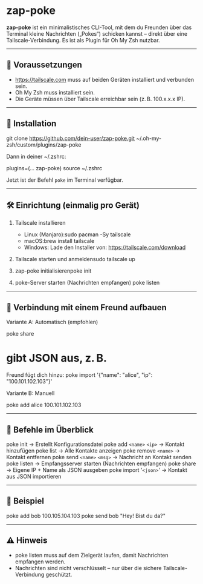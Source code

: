 
# zap-poke

**zap-poke** ist ein minimalistisches CLI-Tool, mit dem du Freunden über das Terminal kleine Nachrichten („Pokes“) schicken kannst – direkt über eine Tailscale-Verbindung. Es ist als Plugin für Oh My Zsh nutzbar.

---

## 🔧 Voraussetzungen

- https://tailscale.com muss auf beiden Geräten installiert und verbunden sein.
- Oh My Zsh muss installiert sein.
- Die Geräte müssen über Tailscale erreichbar sein (z. B. 100.x.x.x IP).

---

## 🚀 Installation

git clone https://github.com/dein-user/zap-poke.git ~/.oh-my-zsh/custom/plugins/zap-poke

Dann in deiner ~/.zshrc:

plugins=(... zap-poke)
source ~/.zshrc

Jetzt ist der Befehl `poke` im Terminal verfügbar.

---

## 🛠️ Einrichtung (einmalig pro Gerät)

1. Tailscale installieren

   - Linux (Manjaro):sudo pacman -Sy tailscale
   - macOS:brew install tailscale
   - Windows:
     Lade den Installer von: https://tailscale.com/download
2. Tailscale starten und anmeldensudo tailscale up
3. zap-poke initialisierenpoke init
4. poke-Server starten (Nachrichten empfangen)
   poke listen

---

## 🤝 Verbindung mit einem Freund aufbauen

Variante A: Automatisch (empfohlen)

poke share

# gibt JSON aus, z. B.

Freund fügt dich hinzu:
poke import '{"name": "alice", "ip": "100.101.102.103"}'

Variante B: Manuell

poke add alice 100.101.102.103

---

## 💬 Befehle im Überblick

poke init                 -> Erstellt Konfigurationsdatei
poke add `<name>` `<ip>`     -> Kontakt hinzufügen
poke list                -> Alle Kontakte anzeigen
poke remove `<name>`       -> Kontakt entfernen
poke send `<name>` `<msg>`   -> Nachricht an Kontakt senden
poke listen              -> Empfangsserver starten (Nachrichten empfangen)
poke share               -> Eigene IP + Name als JSON ausgeben
poke import '`<json>`'     -> Kontakt aus JSON importieren

---

## 📌 Beispiel

poke add bob 100.105.104.103
poke send bob "Hey! Bist du da?"

---

## ⚠️ Hinweis

- poke listen muss auf dem Zielgerät laufen, damit Nachrichten empfangen werden.
- Nachrichten sind nicht verschlüsselt – nur über die sichere Tailscale-Verbindung geschützt.
